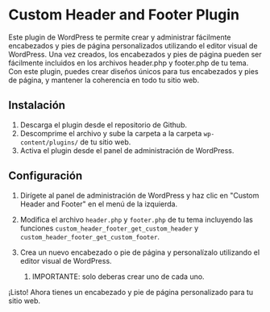 # Custom Header and Footer Plugin

Este plugin de WordPress te permite crear y administrar fácilmente encabezados y pies de página personalizados utilizando el editor visual de WordPress. Una vez creados, los encabezados y pies de página pueden ser fácilmente incluidos en los archivos header.php y footer.php de tu tema. Con este plugin, puedes crear diseños únicos para tus encabezados y pies de página, y mantener la coherencia en todo tu sitio web.

## Instalación

1. Descarga el plugin desde el repositorio de Github.
2. Descomprime el archivo y sube la carpeta a la carpeta `wp-content/plugins/` de tu sitio web.
3. Activa el plugin desde el panel de administración de WordPress.

## Configuración

1. Dirígete al panel de administración de WordPress y haz clic en "Custom Header and Footer" en el menú de la izquierda.
1. Modifica el archivo ``header.php`` y ``footer.php`` de tu tema incluyendo las funciones ``custom_header_footer_get_custom_header`` y ``custom_header_footer_get_custom_footer``.

1. Crea un nuevo encabezado o pie de página y personalízalo utilizando el editor visual de WordPress.
    1. IMPORTANTE: solo deberas crear uno de cada uno.

¡Listo! Ahora tienes un encabezado y pie de página personalizado para tu sitio web.
